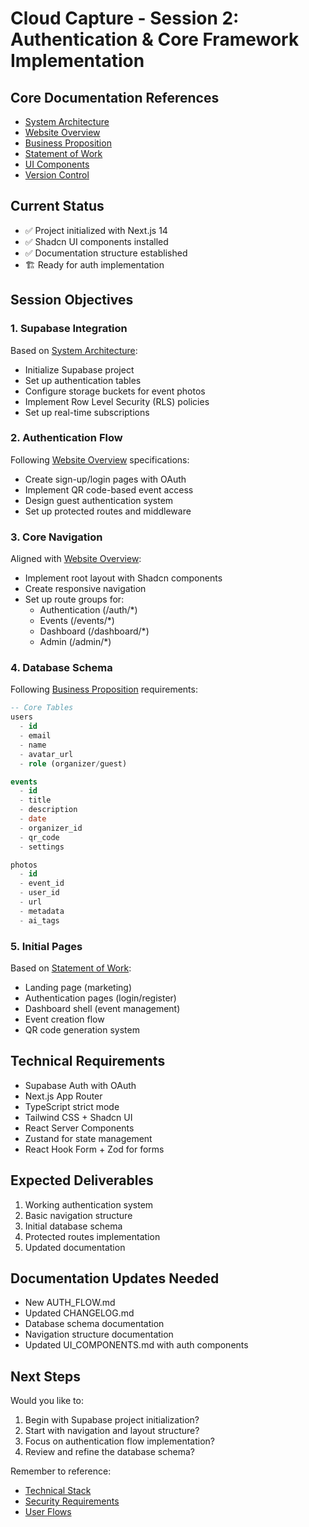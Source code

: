 # Cloud Capture - Session 2: Authentication & Core Framework Implementation

## Core Documentation References
- [System Architecture](../architecture/system_architecture_flowchart.md)
- [Website Overview](../design/website_overview.md)
- [Business Proposition](../planning/business_proposition.md)
- [Statement of Work](../planning/statement_or_work.md)
- [UI Components](../development/UI_components.md)
- [Version Control](../development/VERSION_CONTROL.md)

## Current Status
- ✅ Project initialized with Next.js 14
- ✅ Shadcn UI components installed
- ✅ Documentation structure established
- 🏗️ Ready for auth implementation

## Session Objectives

### 1. Supabase Integration
Based on [System Architecture](../architecture/system_architecture_flowchart.md):
- Initialize Supabase project
- Set up authentication tables
- Configure storage buckets for event photos
- Implement Row Level Security (RLS) policies
- Set up real-time subscriptions

### 2. Authentication Flow
Following [Website Overview](../design/website_overview.md) specifications:
- Create sign-up/login pages with OAuth
- Implement QR code-based event access
- Design guest authentication system
- Set up protected routes and middleware

### 3. Core Navigation
Aligned with [Website Overview](../design/website_overview.md):
- Implement root layout with Shadcn components
- Create responsive navigation
- Set up route groups for:
  - Authentication (/auth/*)
  - Events (/events/*)
  - Dashboard (/dashboard/*)
  - Admin (/admin/*)

### 4. Database Schema
Following [Business Proposition](../planning/business_proposition.md) requirements:
```sql
-- Core Tables
users
  - id
  - email
  - name
  - avatar_url
  - role (organizer/guest)

events
  - id
  - title
  - description
  - date
  - organizer_id
  - qr_code
  - settings

photos
  - id
  - event_id
  - user_id
  - url
  - metadata
  - ai_tags
```

### 5. Initial Pages
Based on [Statement of Work](../planning/statement_or_work.md):
- Landing page (marketing)
- Authentication pages (login/register)
- Dashboard shell (event management)
- Event creation flow
- QR code generation system

## Technical Requirements
- Supabase Auth with OAuth
- Next.js App Router
- TypeScript strict mode
- Tailwind CSS + Shadcn UI
- React Server Components
- Zustand for state management
- React Hook Form + Zod for forms

## Expected Deliverables
1. Working authentication system
2. Basic navigation structure
3. Initial database schema
4. Protected routes implementation
5. Updated documentation

## Documentation Updates Needed
- New AUTH_FLOW.md
- Updated CHANGELOG.md
- Database schema documentation
- Navigation structure documentation
- Updated UI_COMPONENTS.md with auth components

## Next Steps
Would you like to:
1. Begin with Supabase project initialization?
2. Start with navigation and layout structure?
3. Focus on authentication flow implementation?
4. Review and refine the database schema?

Remember to reference:
- [Technical Stack](../planning/statement_or_work.md#infrastructure--tech-stack)
- [Security Requirements](../architecture/system_architecture_flowchart.md#security--performance-considerations)
- [User Flows](../design/website_overview.md#how-it-works--the-simple-process) 